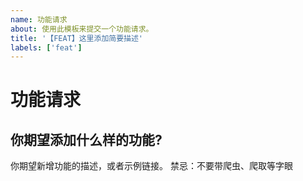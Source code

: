 ```yaml
---
name: 功能请求
about: 使用此模板来提交一个功能请求。
title: '【FEAT】这里添加简要描述'
labels: ['feat']
---
```


# 功能请求

## 你期望添加什么样的功能?

你期望新增功能的描述，或者示例链接。
禁忌：不要带爬虫、爬取等字眼
